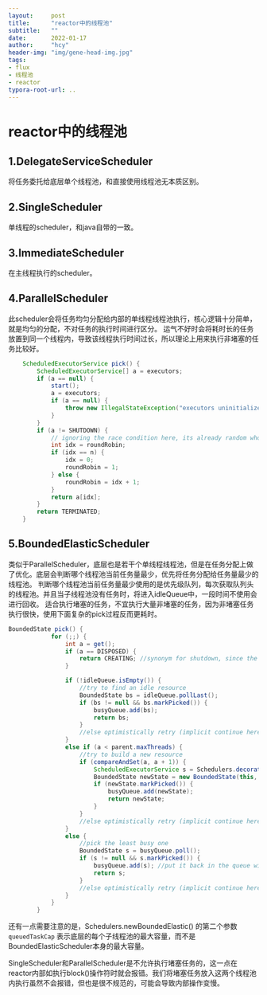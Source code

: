 ```yaml
---
layout:     post
title:      "reactor中的线程池"
subtitle:   ""
date:       2022-01-17
author:     "hcy"
header-img: "img/gene-head-img.jpg"
tags:
- flux
- 线程池
- reactor
typora-root-url: ..
---
```



# reactor中的线程池

## 1.DelegateServiceScheduler
将任务委托给底层单个线程池，和直接使用线程池无本质区别。


## 2.SingleScheduler
单线程的scheduler，和java自带的一致。
​	

## 3.ImmediateScheduler
在主线程执行的scheduler。


## 4.ParallelScheduler
此scheduler会将任务均匀分配给内部的单线程线程池执行，核心逻辑十分简单，就是均匀的分配，不对任务的执行时间进行区分。
运气不好时会将耗时长的任务放置到同一个线程内，导致该线程执行时间过长，所以理论上用来执行非堵塞的任务比较好。

```java
    ScheduledExecutorService pick() {
        ScheduledExecutorService[] a = executors;
        if (a == null) {
            start();
            a = executors;
            if (a == null) {
                throw new IllegalStateException("executors uninitialized after implicit start()");
            }
        }
        if (a != SHUTDOWN) {
            // ignoring the race condition here, its already random who gets which executor
            int idx = roundRobin;
            if (idx == n) {
                idx = 0;
                roundRobin = 1;
            } else {
                roundRobin = idx + 1;
            }
            return a[idx];
        }
        return TERMINATED;
    }
```



## 5.BoundedElasticScheduler	
   类似于ParallelScheduler，底层也是若干个单线程线程池，但是在任务分配上做了优化。底层会判断哪个线程池当前任务量最少，优先将任务分配给任务量最少的线程池。
判断哪个线程池当前任务量最少使用的是优先级队列，每次获取队列头的线程池。并且当子线程池没有任务时，将进入idleQueue中，一段时间不使用会进行回收。
适合执行堵塞的任务，不宜执行大量非堵塞的任务，因为非堵塞任务执行很快，使用下面复杂的pick过程反而更耗时。

```java
BoundedState pick() {
			for (;;) {
				int a = get();
				if (a == DISPOSED) {
					return CREATING; //synonym for shutdown, since the underlying executor is shut down
				}

				if (!idleQueue.isEmpty()) {
					//try to find an idle resource
					BoundedState bs = idleQueue.pollLast();
					if (bs != null && bs.markPicked()) {
						busyQueue.add(bs);
						return bs;
					}
					//else optimistically retry (implicit continue here)
				}
				else if (a < parent.maxThreads) {
					//try to build a new resource
					if (compareAndSet(a, a + 1)) {
						ScheduledExecutorService s = Schedulers.decorateExecutorService(parent, parent.createBoundedExecutorService());
						BoundedState newState = new BoundedState(this, s);
						if (newState.markPicked()) {
							busyQueue.add(newState);
							return newState;
						}
					}
					//else optimistically retry (implicit continue here)
				}
				else {
					//pick the least busy one
					BoundedState s = busyQueue.poll();
					if (s != null && s.markPicked()) {
						busyQueue.add(s); //put it back in the queue with updated priority
						return s;
					}
					//else optimistically retry (implicit continue here)
				}
			}
		}
```

   还有一点需要注意的是，Schedulers.newBoundedElastic() 的第二个参数`queuedTaskCap` 表示底层的每个子线程池的最大容量，而不是BoundedElasticScheduler本身的最大容量。
   
   SingleScheduler和ParallelScheduler是不允许执行堵塞任务的，这一点在reactor内部如执行block()操作符时就会报错。我们将堵塞任务放入这两个线程池内执行虽然不会报错，但也是很不规范的，可能会导致内部操作变慢。
   
